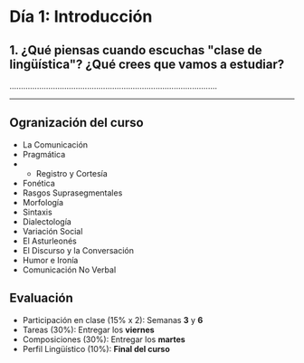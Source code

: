 # Día 1: Introducción

## 1. ¿Qué piensas cuando escuchas "clase de lingüística"? ¿Qué crees que vamos a estudiar?

...........................................................................................
___________________________________________________________________________________________


## Ogranización del curso

- La Comunicación
- Pragmática
- - Registro y Cortesía
- Fonética
- Rasgos Suprasegmentales
- Morfología
- Sintaxis
- Dialectología
- Variación Social
- El Asturleonés
- El Discurso y la Conversación
- Humor e Ironía
- Comunicación No Verbal


## Evaluación

- Participación en clase (15% x 2): Semanas **3** y **6**
- Tareas (30%): Entregar los **viernes**
- Composiciones (30%): Entregar los **martes**
- Perfil Lingüístico (10%): **Final del curso**

